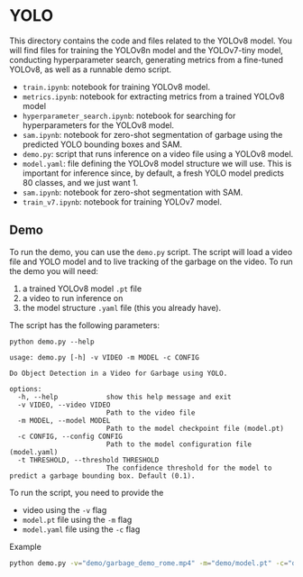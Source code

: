 # YOLO
This directory contains the code and files related to the YOLOv8 model. You will find files for training
the YOLOv8n model and the YOLOv7-tiny model, conducting hyperparameter search, generating metrics from a fine-tuned YOLOv8, as well
as a runnable demo script.

* `train.ipynb`: notebook for training YOLOv8 model.
* `metrics.ipynb`: notebook for extracting metrics from a trained YOLOv8 model
* `hyperparameter_search.ipynb`: notebook for searching for hyperparameters for the YOLOv8 model.
* `sam.ipynb`: notebook for zero-shot segmentation of garbage using the predicted YOLO bounding boxes and SAM. 
* `demo.py`: script that runs inference on a video file using a YOLOv8 model.
* `model.yaml`: file defining the YOLOv8 model structure we will use. This is important for inference
    since, by default, a fresh YOLO model predicts 80 classes, and we just want 1.
* `sam.ipynb`: notebook for zero-shot segmentation with SAM.
* `train_v7.ipynb`: notebook for training YOLOv7 model.


## Demo
To run the demo, you can use the `demo.py` script. The script will load a video file and YOLO model
and to live tracking of the garbage on the video. To run the demo you will need:

1. a trained YOLOv8 model `.pt` file
2. a video to run inference on
3. the model structure `.yaml` file (this you already have).

The script has the following parameters:
```
python demo.py --help

usage: demo.py [-h] -v VIDEO -m MODEL -c CONFIG

Do Object Detection in a Video for Garbage using YOLO.

options:
  -h, --help            show this help message and exit
  -v VIDEO, --video VIDEO
                        Path to the video file
  -m MODEL, --model MODEL
                        Path to the model checkpoint file (model.pt)
  -c CONFIG, --config CONFIG
                        Path to the model configuration file (model.yaml)
  -t THRESHOLD, --threshold THRESHOLD
                        The confidence threshold for the model to predict a garbage bounding box. Default (0.1).                  
```

To run the script, you need to provide the

* video using the `-v` flag
* `model.pt` file using the `-m` flag
* `model.yaml` file using the `-c` flag

Example
```bash
python demo.py -v="demo/garbage_demo_rome.mp4" -m="demo/model.pt" -c="demo/model.yaml"
```